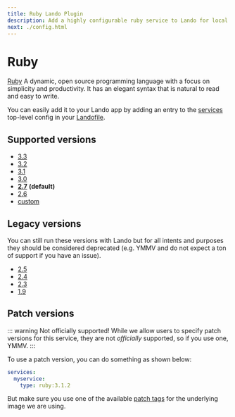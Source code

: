 ```yaml
---
title: Ruby Lando Plugin
description: Add a highly configurable ruby service to Lando for local development with all the power of Docker and Docker Compose.
next: ./config.html
---
```


# Ruby

[Ruby](https://www.ruby-lang.org/en/) A dynamic, open source programming language with a focus on simplicity and productivity. It has an elegant syntax that is natural to read and easy to write.

You can easily add it to your Lando app by adding an entry to the [services](https://docs.lando.dev/core/v3/services/lando.html) top-level config in your [Landofile](https://docs.lando.dev/core/v3).

## Supported versions

*   [3.3](https://hub.docker.com/_/ruby)
*   [3.2](https://hub.docker.com/_/ruby)
*   [3.1](https://hub.docker.com/_/ruby)
*   [3.0](https://hub.docker.com/_/ruby)
*   **[2.7](https://hub.docker.com/_/ruby)** **(default)**
*   [2.6](https://hub.docker.com/_/ruby)
*   [custom](https://docs.lando.dev/core/v3/services/lando.html#overrides)

## Legacy versions

You can still run these versions with Lando but for all intents and purposes they should be considered deprecated (e.g. YMMV and do not expect a ton of support if you have an issue).

*   [2.5](https://hub.docker.com/_/ruby)
*   [2.4](https://hub.docker.com/_/ruby)
*   [2.3](https://hub.docker.com/_/ruby)
*   [1.9](https://hub.docker.com/_/ruby)

## Patch versions

::: warning Not officially supported!
While we allow users to specify patch versions for this service, they are not *officially* supported, so if you use one, YMMV.
:::

To use a patch version, you can do something as shown below:

```yaml
services:
  myservice:
    type: ruby:3.1.2
```

But make sure you use one of the available [patch tags](https://hub.docker.com/_/ruby/tags) for the underlying image we are using.

